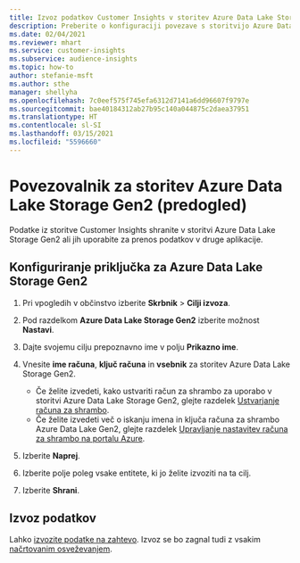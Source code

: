 ```yaml
---
title: Izvoz podatkov Customer Insights v storitev Azure Data Lake Storage Gen2
description: Preberite o konfiguraciji povezave s storitvijo Azure Data Lake Storage Gen2.
ms.date: 02/04/2021
ms.reviewer: mhart
ms.service: customer-insights
ms.subservice: audience-insights
ms.topic: how-to
author: stefanie-msft
ms.author: sthe
manager: shellyha
ms.openlocfilehash: 7c0eef575f745efa6312d7141a6dd96607f9797e
ms.sourcegitcommit: bae40184312ab27b95c140a044875c2daea37951
ms.translationtype: HT
ms.contentlocale: sl-SI
ms.lasthandoff: 03/15/2021
ms.locfileid: "5596660"
---
```

# <a name="connector-for-azure-data-lake-storage-gen2-preview"></a>Povezovalnik za storitev Azure Data Lake Storage Gen2 (predogled)

Podatke iz storitve Customer Insights shranite v storitvi Azure Data Lake Storage Gen2 ali jih uporabite za prenos podatkov v druge aplikacije.

## <a name="configure-the-connector-for-azure-data-lake-storage-gen2"></a>Konfiguriranje priključka za Azure Data Lake Storage Gen2

1. Pri vpogledih v občinstvo izberite **Skrbnik** > **Cilji izvoza**.

1. Pod razdelkom **Azure Data Lake Storage Gen2** izberite možnost **Nastavi**.

1. Dajte svojemu cilju prepoznavno ime v polju **Prikazno ime**.

1. Vnesite **ime računa**, **ključ računa** in **vsebnik** za storitev Azure Data Lake Storage Gen2.
    - Če želite izvedeti, kako ustvariti račun za shrambo za uporabo v storitvi Azure Data Lake Storage Gen2, glejte razdelek [Ustvarjanje računa za shrambo](/azure/storage/blobs/create-data-lake-storage-account). 
    - Če želite izvedeti več o iskanju imena in ključa računa za shrambo Azure Data Lake Gen2, glejte razdelek [Upravljanje nastavitev računa za shrambo na portalu Azure](/azure/storage/common/storage-account-manage).

1. Izberite **Naprej**.

1. Izberite polje poleg vsake entitete, ki jo želite izvoziti na ta cilj.

1. Izberite **Shrani**.

## <a name="export-the-data"></a>Izvoz podatkov

Lahko [izvozite podatke na zahtevo](export-destinations.md#export-data-on-demand). Izvoz se bo zagnal tudi z vsakim [načrtovanim osveževanjem](system.md#schedule-tab).